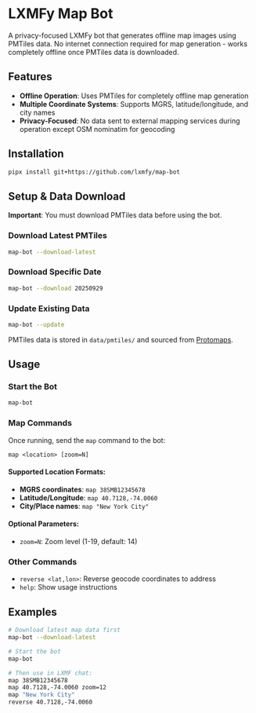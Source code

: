 # LXMFy Map Bot

A privacy-focused LXMFy bot that generates offline map images using PMTiles data. No internet connection required for map generation - works completely offline once PMTiles data is downloaded.

## Features

- **Offline Operation**: Uses PMTiles for completely offline map generation
- **Multiple Coordinate Systems**: Supports MGRS, latitude/longitude, and city names
- **Privacy-Focused**: No data sent to external mapping services during operation except OSM nominatim for geocoding

## Installation

```bash
pipx install git+https://github.com/lxmfy/map-bot
```

## Setup & Data Download

**Important**: You must download PMTiles data before using the bot.

### Download Latest PMTiles
```bash
map-bot --download-latest
```

### Download Specific Date
```bash
map-bot --download 20250929
```

### Update Existing Data
```bash
map-bot --update
```

PMTiles data is stored in `data/pmtiles/` and sourced from [Protomaps](https://maps.protomaps.com).

## Usage

### Start the Bot
```bash
map-bot
```

### Map Commands

Once running, send the `map` command to the bot:

```
map <location> [zoom=N]
```

#### Supported Location Formats:
- **MGRS coordinates**: `map 38SMB12345678`
- **Latitude/Longitude**: `map 40.7128,-74.0060`
- **City/Place names**: `map "New York City"`

#### Optional Parameters:
- `zoom=N`: Zoom level (1-19, default: 14)

### Other Commands
- `reverse <lat,lon>`: Reverse geocode coordinates to address
- `help`: Show usage instructions

## Examples

```bash
# Download latest map data first
map-bot --download-latest

# Start the bot
map-bot

# Then use in LXMF chat:
map 38SMB12345678
map 40.7128,-74.0060 zoom=12
map "New York City"
reverse 40.7128,-74.0060
```
